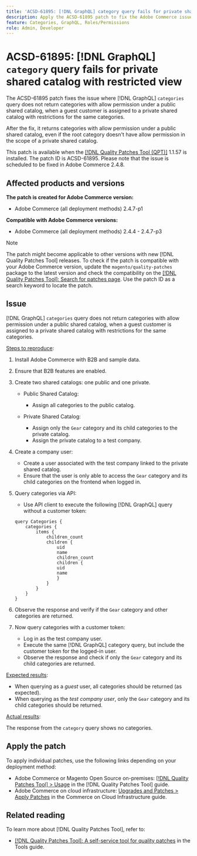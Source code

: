 ```yaml
---
title: 'ACSD-61895: [!DNL GraphQL] category query fails for private shared catalog with restricted view'
description: Apply the ACSD-61895 patch to fix the Adobe Commerce issue where [!DNL GraphQL] query does not return categories with allow permission under public shared catalog, when a guest customer is assigned to a private shared catalog with restrictions for the same categories.
feature: Categories, GraphQL, Roles/Permissions
role: Admin, Developer
---
```


# ACSD-61895: [!DNL GraphQL] `category` query fails for private shared catalog with restricted view

The ACSD-61895 patch fixes the issue where [!DNL GraphQL] `categories` query does not return categories with allow permission under a public shared catalog, when a guest customer is assigned to a private shared catalog with restrictions for the same categories. 

After the fix, it returns categories with allow permission under a public shared catalog, even if the root category doesn't have allow permission in the scope of a private shared catalog. 

This patch is available when the [[!DNL Quality Patches Tool (QPT)]](/help/tools/quality-patches-tool/quality-patches-tool-to-self-serve-quality-patches.md) 1.1.57 is installed. The patch ID is ACSD-61895. Please note that the issue is scheduled to be fixed in Adobe Commerce 2.4.8.

## Affected products and versions

**The patch is created for Adobe Commerce version:**

* Adobe Commerce (all deployment methods) 2.4.7-p1

**Compatible with Adobe Commerce versions:**

* Adobe Commerce (all deployment methods) 2.4.4 - 2.4.7-p3

>[!NOTE]
>
>The patch might become applicable to other versions with new [!DNL Quality Patches Tool] releases. To check if the patch is compatible with your Adobe Commerce version, update the `magento/quality-patches` package to the latest version and check the compatibility on the [[!DNL Quality Patches Tool]: Search for patches page](https://experienceleague.adobe.com/tools/commerce-quality-patches/index.html). Use the patch ID as a search keyword to locate the patch.

## Issue

[!DNL GraphQL] `categories` query does not return categories with allow permission under a public shared catalog, when a guest customer is assigned to a private shared catalog with restrictions for the same categories.

<u>Steps to reproduce</u>:

1. Install Adobe Commerce with B2B and sample data.
1. Ensure that B2B features are enabled.
1. Create two shared catalogs: one public and one private.

    * Public Shared Catalog: 
    
        * Assign all categories to the public catalog.

    * Private Shared Catalog: 
    
        * Assign only the `Gear` category and its child categories to the private catalog.
        * Assign the private catalog to a test company.

1. Create a company user:

    * Create a user associated with the test company linked to the private shared catalog.
    * Ensure that the user is only able to access the `Gear` category and its child categories on the frontend when logged in.

1. Query categories via API:

    * Use API client to execute the following [!DNL GraphQL] query without a customer token:

    ```
    query Categories { 
        categories { 
            items { 
                children_count 
                children { 
                    uid 
                    name 
                    children_count 
                    children { 
                    uid 
                    name 
                    } 
                } 
            } 
        } 
    }
    ```

1. Observe the response and verify if the `Gear` category and other categories are returned.
1. Now query categories with a customer token:

    * Log in as the test company user.
    * Execute the same [!DNL GraphQL] category query, but include the customer token for the logged-in user.
    * Observe the response and check if only the `Gear` category and its child categories are returned.


<u>Expected results</u>:

* When querying as a *guest* user, all categories should be returned (as expected).
* When querying as the *test company user*, only the `Gear` category and its child categories should be returned.

<u>Actual results</u>:

The response from the `category` query shows no categories.

## Apply the patch

To apply individual patches, use the following links depending on your deployment method:

* Adobe Commerce or Magento Open Source on-premises: [[!DNL Quality Patches Tool] > Usage](/help/tools/quality-patches-tool/usage.md) in the [!DNL Quality Patches Tool] guide.
* Adobe Commerce on cloud infrastructure: [Upgrades and Patches > Apply Patches](https://experienceleague.adobe.com/docs/commerce-cloud-service/user-guide/develop/upgrade/apply-patches.html) in the Commerce on Cloud Infrastructure guide.


## Related reading

To learn more about [!DNL Quality Patches Tool], refer to:

* [[!DNL Quality Patches Tool]: A self-service tool for quality patches](/help/tools/quality-patches-tool/quality-patches-tool-to-self-serve-quality-patches.md) in the Tools guide.

